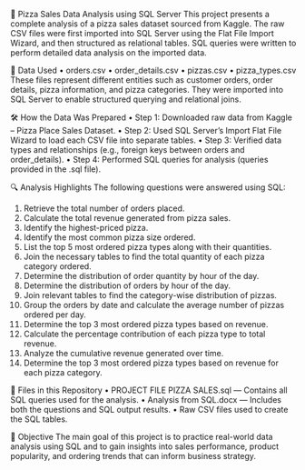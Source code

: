 🍕 Pizza Sales Data Analysis using SQL Server
This project presents a complete analysis of a pizza sales dataset sourced from Kaggle. The raw CSV files were first imported into SQL Server using the Flat File Import Wizard, and then structured as relational tables. SQL queries were written to perform detailed data analysis on the imported data.

📂 Data Used
•	orders.csv
•	order_details.csv
•	pizzas.csv
•	pizza_types.csv
These files represent different entities such as customer orders, order details, pizza information, and pizza categories. They were imported into SQL Server to enable structured querying and relational joins.

🛠️ How the Data Was Prepared
•	Step 1: Downloaded raw data from Kaggle – Pizza Place Sales Dataset.
•	Step 2: Used SQL Server’s Import Flat File Wizard to load each CSV file into separate tables.
•	Step 3: Verified data types and relationships (e.g., foreign keys between orders and order_details).
•	Step 4: Performed SQL queries for analysis (queries provided in the .sql file).

🔍 Analysis Highlights
The following questions were answered using SQL:
1) Retrieve the total number of orders placed.
2) Calculate the total revenue generated from pizza sales.
3) Identify the highest-priced pizza.
4) Identify the most common pizza size ordered.
5) List the top 5 most ordered pizza types along with their quantities.
6) Join the necessary tables to find the total quantity of each pizza category ordered.
7) Determine the distribution of order quantity by hour of the day.
8) Determine the distribution of orders by hour of the day.
9) Join relevant tables to find the category-wise distribution of pizzas.
10) Group the orders by date and calculate the average number of pizzas ordered per day.
11) Determine the top 3 most ordered pizza types based on revenue.
12) Calculate the percentage contribution of each pizza type to total revenue.
13) Analyze the cumulative revenue generated over time.
14) Determine the top 3 most ordered pizza types based on revenue for each pizza category.

📁 Files in this Repository
•	PROJECT FILE PIZZA SALES.sql — Contains all SQL queries used for the analysis.
•	Analysis from SQL.docx — Includes both the questions and SQL output results.
•	Raw CSV files used to create the SQL tables.

🎯 Objective
The main goal of this project is to practice real-world data analysis using SQL and to gain insights into sales performance, product popularity, and ordering trends that can inform business strategy.

